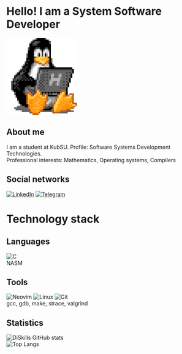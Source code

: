# Hello! I am a System Software Developer

![gif](./tux-linux-penguin.gif)

## About me
I am a student at KubSU. Profile: Software Systems Development Technologies.\
Professional interests: Mathematics, Operating systems, Compilers

## Social networks
[![LinkedIn](https://img.shields.io/badge/LinkedIn-0077B5?style=for-the-badge&logo=linkedin&logoColor=white)](https://www.linkedin.com/in/DiSkills/)
[![Telegram](https://img.shields.io/badge/Telegram-2CA5E0?style=for-the-badge&logo=telegram&logoColor=white)](https://t.me/DiSkillsDeveloper)

# Technology stack

## Languages
![C](https://img.shields.io/badge/c-%2300599C.svg?style=for-the-badge&logo=c&logoColor=white)
\
NASM

## Tools
![Neovim](https://img.shields.io/badge/NeoVim-%2357A143.svg?&style=for-the-badge&logo=neovim&logoColor=white)
![Linux](https://img.shields.io/badge/Linux-FCC624?style=for-the-badge&logo=linux&logoColor=black)
![Git](https://img.shields.io/badge/-Git-black?style=for-the-badge&logo=git)
\
gcc, gdb, make, strace, valgrind

## Statistics

![DiSkills GitHub stats](https://github-readme-stats.vercel.app/api?username=DiSkills&show_icons=true&theme=gruvbox&rank_icon=github&exclude_repo=DiSkills)
\
![Top Langs](https://github-readme-stats.vercel.app/api/top-langs/?username=DiSkills&layout=donut&theme=gruvbox&hide=html)
